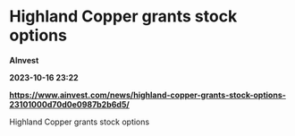 # Highland Copper grants stock options
**AInvest**

**2023-10-16 23:22**

**https://www.ainvest.com/news/highland-copper-grants-stock-options-23101000d70d0e0987b2b6d5/**

Highland Copper grants stock options